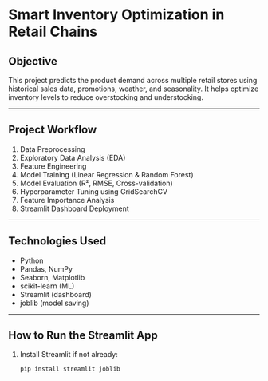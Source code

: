 #  Smart Inventory Optimization in Retail Chains

##  Objective

This project predicts the product demand across multiple retail stores using historical sales data, promotions, weather, and seasonality. It helps optimize inventory levels to reduce overstocking and understocking.

---

##  Project Workflow

1. Data Preprocessing  
2. Exploratory Data Analysis (EDA)  
3. Feature Engineering  
4. Model Training (Linear Regression & Random Forest)  
5. Model Evaluation (R², RMSE, Cross-validation)  
6. Hyperparameter Tuning using GridSearchCV  
7. Feature Importance Analysis  
8. Streamlit Dashboard Deployment

---

## Technologies Used

- Python
- Pandas, NumPy
- Seaborn, Matplotlib
- scikit-learn (ML)
- Streamlit (dashboard)
- joblib (model saving)

---

##  How to Run the Streamlit App

1. Install Streamlit if not already:
   ```bash
   pip install streamlit joblib
